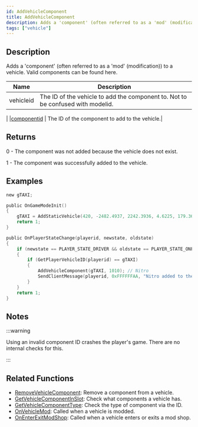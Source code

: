 ```yaml
---
id: AddVehicleComponent
title: AddVehicleComponent
description: Adds a 'component' (often referred to as a 'mod' (modification)) to a vehicle.
tags: ["vehicle"]
---
```


## Description

Adds a 'component' (often referred to as a 'mod' (modification)) to a vehicle. Valid components can be found here.

| Name      | Description                                                                     |
| --------- | ------------------------------------------------------------------------------- |
| vehicleid | The ID of the vehicle to add the component to. Not to be confused with modelid. |

| |[componentid](../resources/carcomponentid.md) | The ID of the component to add to the vehicle.|

## Returns

0 - The component was not added because the vehicle does not exist.

1 - The component was successfully added to the vehicle.

## Examples

```c
new gTAXI;

public OnGameModeInit()
{
    gTAXI = AddStaticVehicle(420, -2482.4937, 2242.3936, 4.6225, 179.3656, 6, 1); // Taxi
    return 1;
}

public OnPlayerStateChange(playerid, newstate, oldstate)
{
    if (newstate == PLAYER_STATE_DRIVER && oldstate == PLAYER_STATE_ONFOOT)
    {
        if (GetPlayerVehicleID(playerid) == gTAXI)
        {
            AddVehicleComponent(gTAXI, 1010); // Nitro
            SendClientMessage(playerid, 0xFFFFFFAA, "Nitro added to the Taxi.");
        }
    }
    return 1;
}
```

## Notes

:::warning

Using an invalid component ID crashes the player's game. There are no internal checks for this.

:::

## Related Functions

- [RemoveVehicleComponent](RemoveVehicleComponent.md): Remove a component from a vehicle.
- [GetVehicleComponentInSlot](GetVehicleComponentInSlot.md): Check what components a vehicle has.
- [GetVehicleComponentType](GetVehicleComponentType.md): Check the type of component via the ID.
- [OnVehicleMod](../callbacks/OnVehicleMod.md): Called when a vehicle is modded.
- [OnEnterExitModShop](../callbacks/OnEnterExitModShop.md): Called when a vehicle enters or exits a mod shop.

